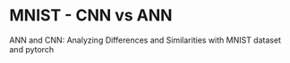 # MNIST - CNN vs ANN
ANN and CNN: Analyzing Differences and Similarities with MNIST dataset and pytorch
